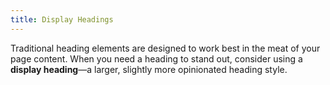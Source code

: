 ```yaml
---
title: Display Headings
---
```


Traditional heading elements are designed to work best in the meat of your page content. When you need a heading to stand out, consider using a <strong>display heading</strong>—a larger, slightly more opinionated heading style.